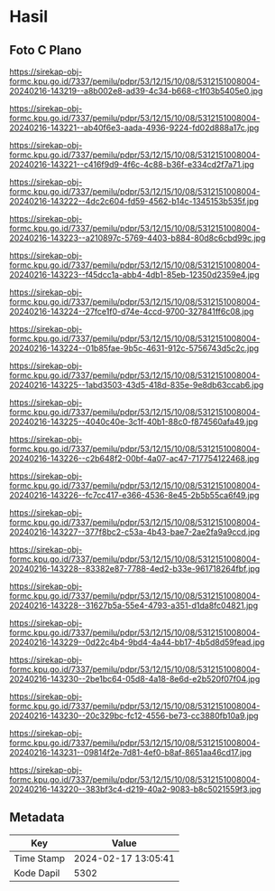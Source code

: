 # Hasil

## Foto C Plano

https://sirekap-obj-formc.kpu.go.id/7337/pemilu/pdpr/53/12/15/10/08/5312151008004-20240216-143219--a8b002e8-ad39-4c34-b668-c1f03b5405e0.jpg

https://sirekap-obj-formc.kpu.go.id/7337/pemilu/pdpr/53/12/15/10/08/5312151008004-20240216-143221--ab40f6e3-aada-4936-9224-fd02d888a17c.jpg

https://sirekap-obj-formc.kpu.go.id/7337/pemilu/pdpr/53/12/15/10/08/5312151008004-20240216-143221--c416f9d9-4f6c-4c88-b36f-e334cd2f7a71.jpg

https://sirekap-obj-formc.kpu.go.id/7337/pemilu/pdpr/53/12/15/10/08/5312151008004-20240216-143222--4dc2c604-fd59-4562-b14c-1345153b535f.jpg

https://sirekap-obj-formc.kpu.go.id/7337/pemilu/pdpr/53/12/15/10/08/5312151008004-20240216-143223--a210897c-5769-4403-b884-80d8c6cbd99c.jpg

https://sirekap-obj-formc.kpu.go.id/7337/pemilu/pdpr/53/12/15/10/08/5312151008004-20240216-143223--f45dcc1a-abb4-4db1-85eb-12350d2359e4.jpg

https://sirekap-obj-formc.kpu.go.id/7337/pemilu/pdpr/53/12/15/10/08/5312151008004-20240216-143224--27fce1f0-d74e-4ccd-9700-327841ff6c08.jpg

https://sirekap-obj-formc.kpu.go.id/7337/pemilu/pdpr/53/12/15/10/08/5312151008004-20240216-143224--01b85fae-9b5c-4631-912c-5756743d5c2c.jpg

https://sirekap-obj-formc.kpu.go.id/7337/pemilu/pdpr/53/12/15/10/08/5312151008004-20240216-143225--1abd3503-43d5-418d-835e-9e8db63ccab6.jpg

https://sirekap-obj-formc.kpu.go.id/7337/pemilu/pdpr/53/12/15/10/08/5312151008004-20240216-143225--4040c40e-3c1f-40b1-88c0-f874560afa49.jpg

https://sirekap-obj-formc.kpu.go.id/7337/pemilu/pdpr/53/12/15/10/08/5312151008004-20240216-143226--c2b648f2-00bf-4a07-ac47-717754122468.jpg

https://sirekap-obj-formc.kpu.go.id/7337/pemilu/pdpr/53/12/15/10/08/5312151008004-20240216-143226--fc7cc417-e366-4536-8e45-2b5b55ca6f49.jpg

https://sirekap-obj-formc.kpu.go.id/7337/pemilu/pdpr/53/12/15/10/08/5312151008004-20240216-143227--377f8bc2-c53a-4b43-bae7-2ae2fa9a9ccd.jpg

https://sirekap-obj-formc.kpu.go.id/7337/pemilu/pdpr/53/12/15/10/08/5312151008004-20240216-143228--83382e87-7788-4ed2-b33e-961718264fbf.jpg

https://sirekap-obj-formc.kpu.go.id/7337/pemilu/pdpr/53/12/15/10/08/5312151008004-20240216-143228--31627b5a-55e4-4793-a351-d1da8fc04821.jpg

https://sirekap-obj-formc.kpu.go.id/7337/pemilu/pdpr/53/12/15/10/08/5312151008004-20240216-143229--0d22c4b4-9bd4-4a44-bb17-4b5d8d59fead.jpg

https://sirekap-obj-formc.kpu.go.id/7337/pemilu/pdpr/53/12/15/10/08/5312151008004-20240216-143230--2be1bc64-05d8-4a18-8e6d-e2b520f07f04.jpg

https://sirekap-obj-formc.kpu.go.id/7337/pemilu/pdpr/53/12/15/10/08/5312151008004-20240216-143230--20c329bc-fc12-4556-be73-cc3880fb10a9.jpg

https://sirekap-obj-formc.kpu.go.id/7337/pemilu/pdpr/53/12/15/10/08/5312151008004-20240216-143231--09814f2e-7d81-4ef0-b8af-8651aa46cd17.jpg

https://sirekap-obj-formc.kpu.go.id/7337/pemilu/pdpr/53/12/15/10/08/5312151008004-20240216-143220--383bf3c4-d219-40a2-9083-b8c5021559f3.jpg


## Metadata

| Key        | Value               |
| ---------- | ------------------- |
| Time Stamp | 2024-02-17 13:05:41 |
| Kode Dapil | 5302                |



